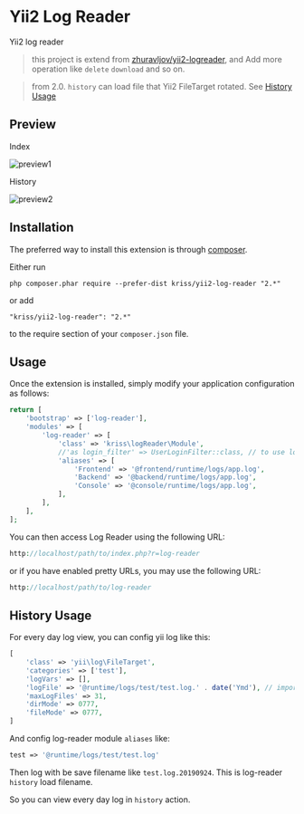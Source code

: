 Yii2 Log Reader
===============
Yii2 log reader

> this project is extend from [zhuravljov/yii2-logreader](https://github.com/zhuravljov/yii2-logreader), and Add more operation like `delete` `download` and so on.

> from 2.0. `history` can load file that Yii2 FileTarget rotated. See [History Usage](#history-usage)

Preview
------------

Index

![preview1](https://github.com/krissss/yii2-log-reader/raw/master/screenshots/preview1.jpg)

History

![preview2](https://github.com/krissss/yii2-log-reader/raw/master/screenshots/preview2.jpg)

Installation
------------

The preferred way to install this extension is through [composer](http://getcomposer.org/download/).

Either run

```
php composer.phar require --prefer-dist kriss/yii2-log-reader "2.*"
```

or add

```
"kriss/yii2-log-reader": "2.*"
```

to the require section of your `composer.json` file.


Usage
-----

Once the extension is installed, simply modify your application configuration as follows:

```php
return [
    'bootstrap' => ['log-reader'],
    'modules' => [
        'log-reader' => [
            'class' => 'kriss\logReader\Module',
            //'as login_filter' => UserLoginFilter::class, // to use login filter
            'aliases' => [
                'Frontend' => '@frontend/runtime/logs/app.log',
                'Backend' => '@backend/runtime/logs/app.log',
                'Console' => '@console/runtime/logs/app.log',
            ],
        ],
    ],
];
```

You can then access Log Reader using the following URL:

```php
http://localhost/path/to/index.php?r=log-reader
```

or if you have enabled pretty URLs, you may use the following URL:

```php
http://localhost/path/to/log-reader
```

History Usage
-----

For every day log view, you can config yii log like this: 

```php
[
    'class' => 'yii\log\FileTarget',
    'categories' => ['test'],
    'logVars' => [],
    'logFile' => '@runtime/logs/test/test.log.' . date('Ymd'), // important
    'maxLogFiles' => 31,
    'dirMode' => 0777,
    'fileMode' => 0777,
]
```

And config log-reader module `aliases` like:

```php
test => '@runtime/logs/test/test.log'
```

Then log with be save filename like `test.log.20190924`. This is log-reader `history` load filename.

So you can view every day log in `history` action.
